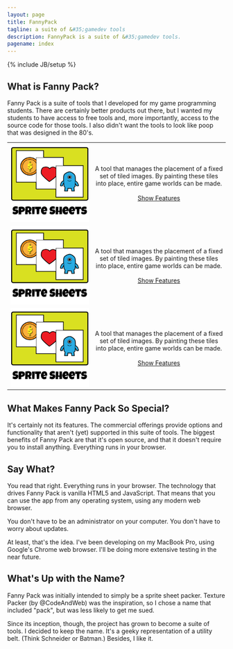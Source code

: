 ```yaml
---
layout: page
title: FannyPack
tagline: a suite of &#35;gamedev tools
description: FannyPack is a suite of &#35;gamedev tools.
pagename: index
---
```

{% include JB/setup %}

## What is Fanny Pack?

Fanny Pack is a suite of tools that I developed for my game programming students. There are certainly 
better products out there, but I wanted my students to have access to free tools and, more importantly, 
access to the source code for those tools. I also didn't want the tools to look like poop that was 
designed in the 80's.

<table border="0" cellpadding="0" cellspacing="0" style="width:100%;">
	<tr>
		<td style="width:250px;">
			<img src="assets/img/index/iconSpriteSheets.png" alt="Sprite Sheets"/>
		</td>
		<td style="text-align:center; white-space:nowrap;">
			A tool that manages the placement of a fixed <br/>
			set of tiled images. By painting these tiles <br/>
			into place, entire game worlds can be made. <br/><br/>
			<a id="cmdShowFeaturesTileEditor" href="#null" class="btn btn-default disabled">Show Features</a>
		</td>
	</tr><tr>
		<td style="width:250px;">
			<img src="assets/img/index/iconSpriteSheets.png" alt="Sprite Sheets"/>
		</td>
		<td style="text-align:center; white-space:nowrap;">
			A tool that manages the placement of a fixed <br/>
			set of tiled images. By painting these tiles <br/>
			into place, entire game worlds can be made. <br/><br/>
			<a id="cmdShowFeaturesTileEditor" href="#null" class="btn btn-default disabled">Show Features</a>
		</td>
	</tr><tr>
		<td style="width:250px;">
			<img src="assets/img/index/iconSpriteSheets.png" alt="Sprite Sheets"/>
		</td>
		<td style="text-align:center; white-space:nowrap;">
			A tool that manages the placement of a fixed <br/>
			set of tiled images. By painting these tiles <br/>
			into place, entire game worlds can be made. <br/><br/>
			<a id="cmdShowFeaturesTileEditor" href="#null" class="btn btn-default disabled">Show Features</a>
		</td>
	</tr>
</table>

## What Makes Fanny Pack So Special?

It's certainly not its features. The commercial offerings provide options and functionality that 
aren't (yet) supported in this suite of tools. The biggest benefits of Fanny Pack are that it's 
open source, and that it doesn't require you to install anything. Everything runs in your browser.

## Say What?

You read that right. Everything runs in your browser. The technology that drives Fanny Pack is 
vanilla HTML5 and JavaScript. That means that you can use the app from any operating system, 
using any modern web browser. 

You don't have to be an administrator on your computer. You don't have to worry about updates. 

At least, that's the idea. I've been developing on my MacBook Pro, using Google's Chrome web 
browser. I'll be doing more extensive testing in the near future.

## What's Up with the Name?

Fanny Pack was initially intended to simply be a sprite sheet packer. Texture Packer (by @CodeAndWeb) 
was the inspiration, so I chose a name that included "pack", but was less likely to get me sued. 

Since its inception, though, the project has grown to become a suite of tools. I decided to keep the 
name. It's a geeky representation of a utility belt. (Think Schneider or Batman.) Besides, I like it.


